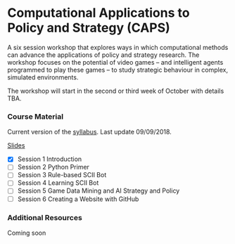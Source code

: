 # Computational Applications to Policy and Strategy (CAPS) 
A six session workshop that explores ways in which computational methods can advance the applications of policy and strategy research. The workshop focuses on the potential of video games – and intelligent agents programmed to play these games – to study strategic behaviour in complex, simulated environments.

The workshop will start in the second or third week of October with details TBA. 

### Course Material

Current version of the [syllabus](https://github.com/SAIS-S2S-Technology/Roadmap/blob/master/CAPS/CAPS%20syllabus_09-09-18.pdf). Last update 09/09/2018.

[Slides](https://github.com/SAIS-S2S-Technology/Roadmap/tree/master/CAPS/Slides)
- [x] Session 1 Introduction
- [ ] Session 2 Python Primer
- [ ] Session 3 Rule-based SCII Bot
- [ ] Session 4 Learning SCII Bot
- [ ] Session 5 Game Data Mining and AI Strategy and Policy
- [ ] Session 6 Creating a Website with GitHub

### Additional Resources

Coming soon
